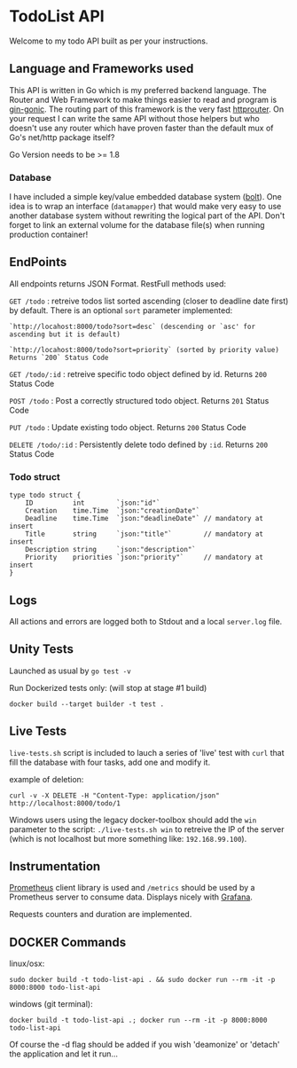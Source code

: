 
# TodoList API

Welcome to my todo API built as per your instructions.

## Language and Frameworks used
This API is written in Go which is my preferred backend language.
The Router and Web Framework to make things easier to read and program is [gin-gonic](https://github.com/gin-gonic/gin).
The routing part of this framework is the very fast [httprouter](https://github.com/julienschmidt/httprouter). On your request I can write the same API without those helpers but who doesn't use any router which have proven faster than the default mux of Go's net/http package itself?

Go Version needs to be >= 1.8

### Database
I have included a simple key/value embedded database system ([bolt](https://github.com/boltdb/bolt)).
One idea is to wrap an interface (`datamapper`) that would make very easy to use another database system without rewriting the logical part of the API.
Don't forget to link an external volume for the database file(s) when running production container!

## EndPoints
All endpoints returns JSON Format.
RestFull methods used:

`GET /todo` : retreive todos list sorted ascending (closer to deadline date first) by default.
There is an optional `sort` parameter implemented:

    `http://locahost:8000/todo?sort=desc` (descending or `asc' for ascending but it is default)

    `http://locahost:8000/todo?sort=priority` (sorted by priority value)
	Returns `200` Status Code


`GET /todo/:id` : retreive specific todo object defined by id. Returns `200` Status Code

`POST /todo` : Post a correctly structured todo object. Returns `201` Status Code

`PUT /todo` : Update existing todo object. Returns `200` Status Code

`DELETE /todo/:id` : Persistently delete todo defined by `:id`. Returns `200` Status Code



### Todo struct
```
type todo struct {
	ID          int        `json:"id"`
	Creation    time.Time  `json:"creationDate"`
	Deadline    time.Time  `json:"deadlineDate"` // mandatory at insert
	Title       string     `json:"title"`        // mandatory at insert
	Description string     `json:"description"`
	Priority    priorities `json:"priority"`     // mandatory at insert
}

```

## Logs

All actions and errors are logged both to Stdout and a local `server.log` file.

## Unity Tests
Launched as usual by `go test -v`

Run Dockerized tests only: (will stop at stage #1 build)
```
docker build --target builder -t test .
```


## Live Tests
`live-tests.sh` script is included to lauch a series of 'live' test with `curl` that fill the database with four tasks, add one and modify it.

example of deletion:
```
curl -v -X DELETE -H "Content-Type: application/json" http://localhost:8000/todo/1
```

Windows users using the legacy docker-toolbox should add the `win` parameter to the script: `./live-tests.sh win` to retreive the IP of the server (which is not localhost but more something like: `192.168.99.100`).

## Instrumentation
[Prometheus](https://github.com/prometheus/client_golang) client library is used and `/metrics` should be used by a Prometheus server to consume data. Displays nicely with [Grafana](https://grafana.com/).

Requests counters and duration are implemented.

## DOCKER Commands
linux/osx:
```
sudo docker build -t todo-list-api . && sudo docker run --rm -it -p 8000:8000 todo-list-api

```
windows (git terminal):
```
docker build -t todo-list-api .; docker run --rm -it -p 8000:8000 todo-list-api
```
Of course the -d flag should be added if you wish 'deamonize' or 'detach' the application and let it run...